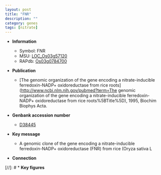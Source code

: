 ```yaml
---
layout: post
title: "FNR"
description: ""
category: genes
tags: [nitrate]
---
```


* **Information**  
    + Symbol: FNR  
    + MSU: [LOC_Os03g57120](http://rice.uga.edu/cgi-bin/ORF_infopage.cgi?orf=LOC_Os03g57120)  
    + RAPdb: [Os03g0784700](http://rapdb.dna.affrc.go.jp/viewer/gbrowse_details/irgsp1?name=Os03g0784700)  

* **Publication**  
    + [The genomic organization of the gene encoding a nitrate-inducible ferredoxin-NADP+ oxidoreductase from rice roots](http://www.ncbi.nlm.nih.gov/pubmed?term=The genomic organization of the gene encoding a nitrate-inducible ferredoxin-NADP+ oxidoreductase from rice roots%5BTitle%5D), 1995, Biochim Biophys Acta.

* **Genbank accession number**  
    + [D38445](http://www.ncbi.nlm.nih.gov/nuccore/D38445)

* **Key message**  
    + A genomic clone of the gene encoding a nitrate-inducible ferredoxin-NADP+ oxidoreductase (FNR) from rice (Oryza sativa L

* **Connection**  

[//]: # * **Key figures**  



